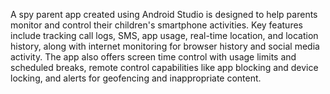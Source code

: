 A spy parent app created using Android Studio is designed to help parents monitor and control their children's smartphone activities. 
Key features include tracking call logs, SMS, app usage, real-time location, and location history, along with internet monitoring for
 browser history and social media activity. The app also offers screen time control with usage limits and scheduled breaks, remote
 control capabilities like app blocking and device locking, and alerts for geofencing and inappropriate content. 
